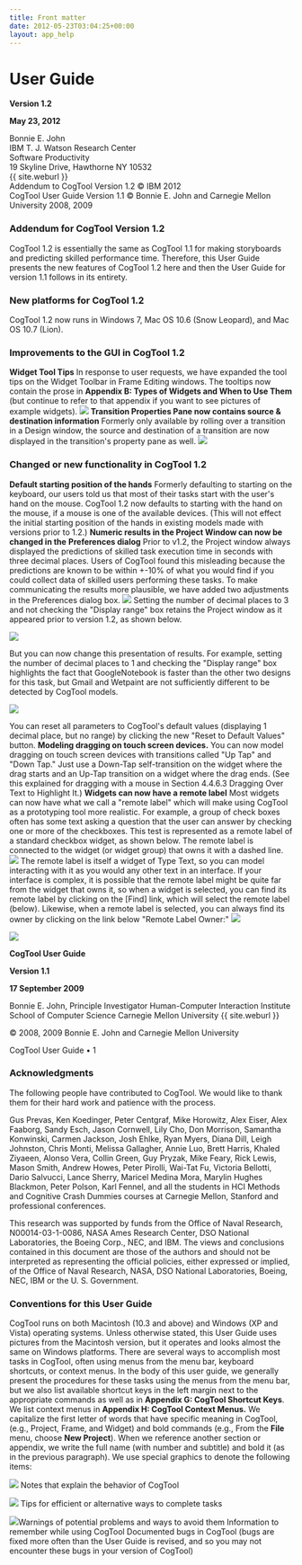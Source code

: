 ```yaml
---
title: Front matter
date: 2012-05-23T03:04:25+00:00
layout: app_help
---
```

# User Guide

**Version 1.2**

**May 23, 2012**

Bonnie E. John<br>
IBM T. J. Watson Research Center<br>
Software Productivity<br>
19 Skyline Drive, Hawthorne NY 10532<br>
{{ site.weburl }}<br>
Addendum to CogTool Version 1.2 © IBM 2012<br>
CogTool User Guide Version 1.1 © Bonnie E. John and Carnegie Mellon University 2008, 2009

### Addendum for CogTool Version 1.2 

CogTool 1.2 is essentially the same as CogTool 1.1 for making
storyboards and predicting skilled performance time. Therefore, this
User Guide presents the new features of CogTool 1.2 here and then the
User Guide for version 1.1 follows in its entirety.

### New platforms for CogTool 1.2 

CogTool 1.2 now runs in Windows 7, Mac OS 10.6 (Snow Leopard), and Mac
OS 10.7 (Lion).

### Improvements to the GUI in CogTool 1.2 

**Widget Tool Tips**
In response to user requests, we have expanded the tool tips on the
Widget Toolbar in
Frame Editing windows. The tooltips now contain the prose in
**Appendix B: Types of Widgets and When to Use Them** (but continue to
refer to that appendix if you want to see pictures of example
widgets).
![](/assets/user-guide/media/image2.jpg)
**Transition Properties Pane now contains source & destination
information** Formerly only available by rolling over a transition in
a Design window, the source and destination of a transition are now
displayed in the transition's property pane as well.
![](/assets/user-guide/media/image5.png)

### Changed or new functionality in CogTool 1.2 

**Default starting position of the hands**
Formerly defaulting to starting on the keyboard, our users told us
that most of their tasks start with the user's hand on the mouse.
CogTool 1.2 now defaults to starting with the hand on the mouse, if a
mouse is one of the available devices.
(This will not effect the initial starting position of the hands in
existing models made with versions prior to 1.2.)
**Numeric results in the Project Window can now be changed in the**
**Preferences dialog**
Prior to v1.2, the Project window always displayed the predictions of
skilled task execution time in seconds with three decimal places.
Users of CogTool found this misleading because the predictions are
known to be within +-10% of what you would find if you could collect
data of skilled users performing these tasks. To make communicating
the results more plausible, we have added two adjustments in the
Preferences dialog box.
![](/assets/user-guide/media/image8.png)
Setting the number of decimal places to 3 and not checking the
"Display range" box retains the Project window as it appeared prior to
version 1.2, as shown below.

![](/assets/user-guide/media/image9.png)

But you can now change this presentation of results. For example,
setting the number of decimal places to 1 and checking the "Display
range" box highlights the fact that GoogleNotebook is faster than the
other two designs for this task, but Gmail and Wetpaint are not
sufficiently different to be detected by CogTool models.

![](/assets/user-guide/media/image10.png)

You can reset all parameters to CogTool's default values (displaying 1
decimal place, but no range) by clicking the new "Reset to Default
Values" button.
**Modeling dragging on touch screen devices.**
You can now model dragging on touch screen devices with transitions
called "Up Tap" and "Down Tap." Just use a Down-Tap self-transition on
the widget where the drag starts and an Up-Tap transition on a widget
where the drag ends. (See this explained for dragging with a mouse in
Section 4.4.6.3 Dragging Over Text to Highlight It.)
**Widgets can now have a remote label**
Most widgets can now have what we call a "remote label" which will
make using CogTool as a prototyping tool more realistic. For example,
a group of check boxes often has some text asking a question that the
user can answer by checking one or more of the checkboxes. This test
is represented as a remote label of a standard checkbox widget, as
shown below. The remote label is connected to the widget (or widget
group) that owns it with a dashed line.
![](/assets/user-guide/media/image12.png)
The remote label is itself a widget of Type Text, so you can model
interacting with it as you would any other text in an interface.
If your interface is complex, it is possible that the remote label
might be quite far from the widget that owns it, so when a widget is
selected, you can find its remote label by clicking on the
[Find] link, which will select the remote label (below).
Likewise, when a remote label is selected, you can always find its
owner by clicking on the link below
"Remote Label Owner:"
![](/assets/user-guide/media/image14.png)

![](/assets/user-guide/media/image16.jpg)

**CogTool User Guide**

**Version 1.1**

**17 September 2009**

Bonnie E. John, Principle Investigator
Human-Computer Interaction Institute
School of Computer Science
Carnegie Mellon University {{ site.weburl }}

© 2008, 2009 Bonnie E. John and Carnegie Mellon University

CogTool User Guide • 1

### Acknowledgments

The following people have contributed to CogTool. We would like to thank
them for their hard work and patience with the process.

Gus Prevas, Ken Koedinger, Peter Centgraf, Mike Horowitz, Alex Eiser,
Alex Faaborg, Sandy Esch, Jason Cornwell, Lily Cho, Don Morrison,
Samantha Konwinski, Carmen Jackson, Josh Ehlke, Ryan Myers, Diana Dill,
Leigh Johnston, Chris Monti, Melissa Gallagher, Annie Luo, Brett Harris,
Khaled Ziyaeen, Alonso Vera, Collin Green, Guy Pryzak, Mike Feary, Rick
Lewis, Mason Smith, Andrew Howes, Peter Pirolli, Wai-Tat Fu, Victoria
Bellotti, Dario Salvucci, Lance Sherry, Maricel Medina Mora, Marylin
Hughes Blackmon, Peter Polson, Karl Fennel, and all the students in HCI
Methods and Cognitive Crash Dummies courses at Carnegie Mellon, Stanford
and professional conferences.

This research was supported by funds from the Office of Naval Research,
N00014-03-1-0086, NASA Ames Research Center, DSO National Laboratories,
the Boeing Corp., NEC, and IBM. The views and conclusions contained in
this document are those of the authors and should not be interpreted as
representing the official policies, either expressed or implied, of the
Office of Naval Research, NASA, DSO National Laboratories, Boeing, NEC,
IBM or the U. S. Government.

### Conventions for this User Guide

CogTool runs on both Macintosh (10.3 and above) and Windows (XP and
Vista) operating systems. Unless otherwise stated, this User Guide
uses pictures from the Macintosh version, but it operates and looks
almost the same on Windows platforms.
There are several ways to accomplish most tasks in CogTool, often
using menus from the menu bar, keyboard shortcuts, or context menus.
In the body of this user guide, we generally present the procedures
for these tasks using the menus from the menu bar, but we also list
available shortcut keys in the left margin next to the appropriate
commands as well as in **Appendix G: CogTool Shortcut Keys**. We list
context menus in **Appendix H: CogTool Context Menus.**
We capitalize the first letter of words that have specific meaning in
CogTool, (e.g., Project, Frame, and Widget) and bold commands (e.g.,
From the **File** menu, choose **New Project**). When we reference
another section or appendix, we write the full name (with number and
subtitle) and bold it (as in the previous paragraph).
We use special graphics to denote the following items:

![](/assets/user-guide/media/image17.jpg) Notes that explain the behavior of
CogTool

![](/assets/user-guide/media/image18.png) Tips for efficient or alternative ways
to complete tasks

![](/assets/user-guide/media/image19.png)Warnings of potential problems and ways
to avoid them
Information to remember while using CogTool
Documented bugs in CogTool (bugs are fixed more often than the User
Guide is revised, and so you may not encounter these bugs in your
version of CogTool)